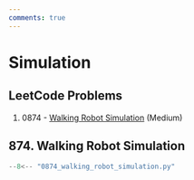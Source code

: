 ```yaml
---
comments: true
---
```


# Simulation

## LeetCode Problems

1. 0874 - [Walking Robot Simulation](https://leetcode.com/problems/walking-robot-simulation/) (Medium)

## 874. Walking Robot Simulation

```python
--8<-- "0874_walking_robot_simulation.py"
```
